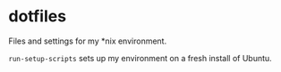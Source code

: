 # dotfiles
Files and settings for my \*nix environment.  

`run-setup-scripts` sets up my environment on a fresh install of Ubuntu.
